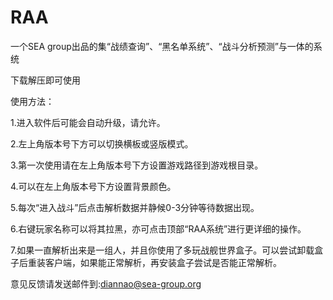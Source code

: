 # RAA
一个SEA group出品的集“战绩查询”、“黑名单系统”、“战斗分析预测”与一体的系统

下载解压即可使用

使用方法：

1.进入软件后可能会自动升级，请允许。

2.左上角版本号下方可以切换横板或竖版模式。

3.第一次使用请在左上角版本号下方设置游戏路径到游戏根目录。

4.可以在左上角版本号下方设置背景颜色。

5.每次“进入战斗”后点击解析数据并静候0-3分钟等待数据出现。

6.右键玩家名称可以将其拉黑，亦可点击顶部“RAA系统”进行更详细的操作。

7.如果一直解析出来是一组人，并且你使用了多玩战舰世界盒子。可以尝试卸载盒子后重装客户端，如果能正常解析，再安装盒子尝试是否能正常解析。



意见反馈请发送邮件到:diannao@sea-group.org

